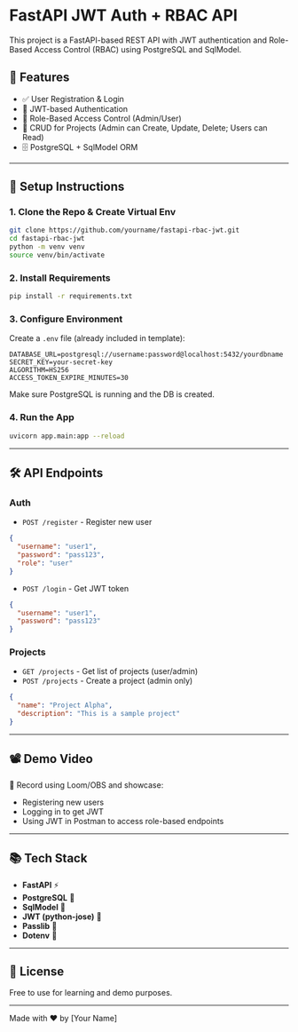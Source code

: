 # FastAPI JWT Auth + RBAC API

This project is a FastAPI-based REST API with JWT authentication and Role-Based Access Control (RBAC) using PostgreSQL and SqlModel.

## 🔧 Features

- ✅ User Registration & Login
- 🔐 JWT-based Authentication
- 👮 Role-Based Access Control (Admin/User)
- 📁 CRUD for Projects (Admin can Create, Update, Delete; Users can Read)
- 🗄️ PostgreSQL + SqlModel ORM

---

## 🚀 Setup Instructions

### 1. Clone the Repo & Create Virtual Env

```bash
git clone https://github.com/yourname/fastapi-rbac-jwt.git
cd fastapi-rbac-jwt
python -m venv venv
source venv/bin/activate
```

### 2. Install Requirements

```bash
pip install -r requirements.txt
```

### 3. Configure Environment

Create a `.env` file (already included in template):

```
DATABASE_URL=postgresql://username:password@localhost:5432/yourdbname
SECRET_KEY=your-secret-key
ALGORITHM=HS256
ACCESS_TOKEN_EXPIRE_MINUTES=30
```

Make sure PostgreSQL is running and the DB is created.

### 4. Run the App

```bash
uvicorn app.main:app --reload
```

---

## 🛠️ API Endpoints

### Auth

- `POST /register` - Register new user
```json
{
  "username": "user1",
  "password": "pass123",
  "role": "user"
}
```

- `POST /login` - Get JWT token
```json
{
  "username": "user1",
  "password": "pass123"
}
```

### Projects

- `GET /projects` - Get list of projects (user/admin)
- `POST /projects` - Create a project (admin only)
```json
{
  "name": "Project Alpha",
  "description": "This is a sample project"
}
```

---

## 📽️ Demo Video

📌 Record using Loom/OBS and showcase:
- Registering new users
- Logging in to get JWT
- Using JWT in Postman to access role-based endpoints

---

## 📚 Tech Stack

- **FastAPI** ⚡
- **PostgreSQL** 🐘
- **SqlModel** 🧱
- **JWT (python-jose)** 🔐
- **Passlib** 🔑
- **Dotenv** 🌱

---

## 🤝 License

Free to use for learning and demo purposes.

---

Made with ❤️ by [Your Name]
